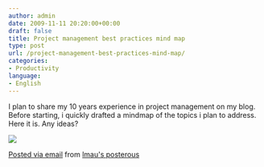 ```yaml
---
author: admin
date: 2009-11-11 20:20:00+00:00
draft: false
title: Project management best practices mind map
type: post
url: /project-management-best-practices-mind-map/
categories:
- Productivity
language:
- English
---
```


I plan to share my 10 years experience in project management on my blog.   
Before starting, i quickly drafted a mindmap of the topics i plan to address. Here it is. Any ideas?

[![](http://posterous.com/getfile/files.posterous.com/lmau/S1h3ICPa15cJvDaLhDIkkZA6XAPZaskiYWmcgT53goSx3zIc6z6juPGlFAV0/photo.jpg.scaled.500.jpg)
](http://posterous.com/getfile/files.posterous.com/lmau/DWDiymyNYk4ePayCQDLb1F7j9seaT5SfDpa2Ru9rIkGm6rKlJGZhASHKBhcD/photo.jpg)

[Posted via email](http://posterous.com)  from [lmau's posterous](http://lmau.posterous.com/project-management-best-practices-mind-map)
